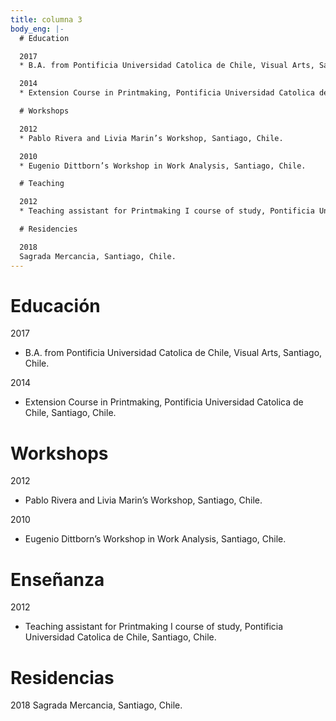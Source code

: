 ```yaml
---
title: columna 3
body_eng: |-
  # Education

  2017
  * B.A. from Pontificia Universidad Catolica de Chile, Visual Arts, Santiago, Chile.

  2014
  * Extension Course in Printmaking, Pontificia Universidad Catolica de Chile, Santiago, Chile.

  # Workshops

  2012
  * Pablo Rivera and Livia Marin’s Workshop, Santiago, Chile.

  2010
  * Eugenio Dittborn’s Workshop in Work Analysis, Santiago, Chile.

  # Teaching

  2012
  * Teaching assistant for Printmaking I course of study, Pontificia Universidad Catolica de Chile, Santiago, Chile.

  # Residencies

  2018
  Sagrada Mercancia, Santiago, Chile.
---
```


# Educación

2017

- B.A. from Pontificia Universidad Catolica de Chile, Visual Arts, Santiago, Chile.

2014

- Extension Course in Printmaking, Pontificia Universidad Catolica de Chile, Santiago, Chile.

# Workshops

2012

- Pablo Rivera and Livia Marin’s Workshop, Santiago, Chile.

2010

- Eugenio Dittborn’s Workshop in Work Analysis, Santiago, Chile.

# Enseñanza

2012

- Teaching assistant for Printmaking I course of study, Pontificia Universidad Catolica de Chile, Santiago, Chile.

# Residencias

2018
Sagrada Mercancia, Santiago, Chile.